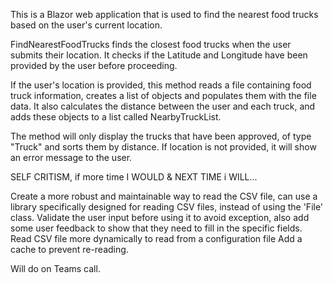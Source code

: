 This is a Blazor web application that is used to find the nearest food trucks based on the user's current location. 

FindNearestFoodTrucks finds the closest food trucks when the user submits their location. It checks if the Latitude and Longitude have been provided by the user before proceeding.

If the user's location is provided, this method reads a file containing food truck information, creates a list of objects and populates them with the file data. It also calculates the distance between the user and each truck, and adds these objects to a list called NearbyTruckList.

The method will only display the trucks that have been approved, of type "Truck" and sorts them by distance. If location is not provided, it will show an error message to the user.


SELF CRITISM, if more time I WOULD & NEXT TIME i WILL...

Create a more robust and maintainable way to read the CSV file, can use a library specifically designed for reading CSV files, instead of using the 'File' class.
Validate the user input before using it to avoid exception, also add some user feedback to show that they need to fill in the specific fields.
Read CSV file more dynamically to read from a configuration file
Add a cache to prevent re-reading.

Will do on Teams call.
